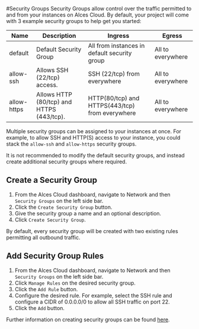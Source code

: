 #Security Groups
Security Groups allow control over the traffic permitted to and from your instances on Alces Cloud. By default, your project will come with 3 example security groups to help get you started:

| Name | Description | Ingress | Egress
|---|---|---|---|
| default | Default Security Group | All from instances in default security group | All to everywhere |
| allow-ssh | Allows SSH (22/tcp) access. | SSH (22/tcp) from everywhere | All to everywhere |
| allow-https | Allows HTTP (80/tcp) and HTTPS (443/tcp).  | HTTP(80/tcp) and HTTPS(443/tcp) from everywhere | All to everywhere |

Multiple security groups can be assigned to your instances at once. For example, to allow SSH and HTTP(S) access to your instance, you could stack the `allow-ssh` and `allow-https` security groups.

It is not recommended to modify the default security groups, and instead create additional security groups where required.

## Create a Security Group

1. From the Alces Cloud dashboard, navigate to Network and then `Security Groups` on the left side bar.
2. Click the `Create Security Group` button.
3. Give the security group a name and an optional description.
4. Click `Create Security Group`.

By default, every security group will be created with two existing rules permitting all outbound traffic.

## Add Security Group Rules

1. From the Alces Cloud dashboard, navigate to Network and then `Security Groups` on the left side bar.
2. Click `Manage Rules` on the desired security group.
3. Click the `Add Rule` button.
4. Configure the desired rule. For example, select the SSH rule and configure a CIDR of 0.0.0.0/0 to allow all SSH traffic on port 22.
5. Click the `Add` button.

Further information on creating security groups can be found [here](https://docs.openstack.org/nova/2023.1/admin/security-groups.html).
